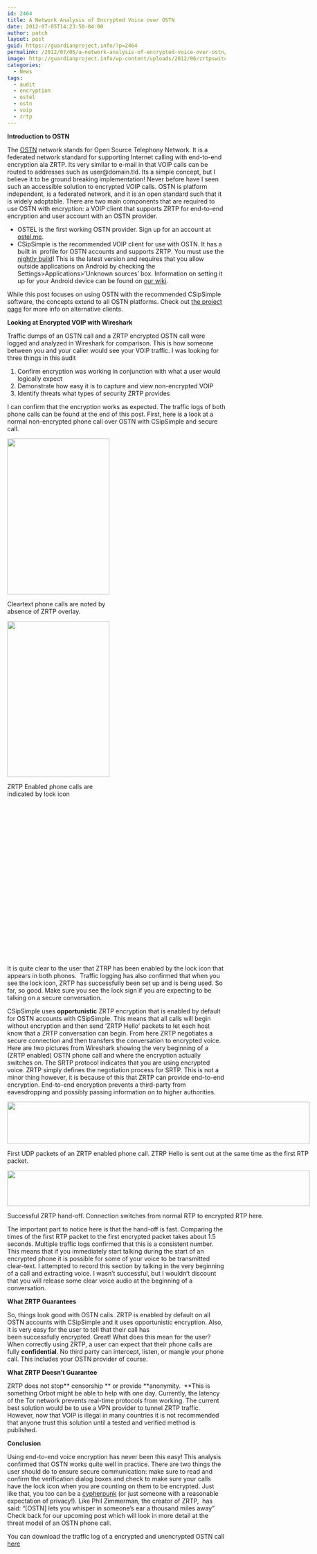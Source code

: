 ```yaml
---
id: 2464
title: A Network Analysis of Encrypted Voice over OSTN
date: 2012-07-05T14:23:50-04:00
author: patch
layout: post
guid: https://guardianproject.info/?p=2464
permalink: /2012/07/05/a-network-analysis-of-encrypted-voice-over-ostn/
image: http://guardianproject.info/wp-content/uploads/2012/06/zrtpswitch.png
categories:
  - News
tags:
  - audit
  - encryption
  - ostel
  - ostn
  - voip
  - zrtp
---
```

**Introduction to OSTN**

The [OSTN](http://guardianproject.info/wiki/OSTN) network stands for Open Source Telephony Network. It is a federated network standard for supporting Internet calling with end-to-end encryption ala ZRTP. Its very similar to e-mail in that VOIP calls can be routed to addresses such as &#x75;&#x73;&#x65;&#x72;@doma&#x69;&#x6e;&#x2e;&#x74;ld. Its a simple concept, but I believe it to be ground breaking implementation! Never before have I seen such an accessible solution to encrypted VOIP calls. OSTN is platform independent, is a federated network, and it is an open standard such that it is widely adoptable. There are two main components that are required to use OSTN with encryption: a VOIP client that supports ZRTP for end-to-end encryption and user account with an OSTN provider.

  * OSTEL is the first working OSTN provider. Sign up for an account at [ostel.me](https://ostel.me/ "ostel.me").
  * CSipSimple is the recommended VOIP client for use with OSTN. It has a built in  profile for OSTN accounts and supports ZRTP. You must use the [nightly build](http://nightlies.csipsimple.com/trunk/)! This is the latest version and requires that you allow outside applications on Android by checking the Settings>Applications>’Unknown sources’ box. Information on setting it up for your Android device can be found on [our wiki](http://guardianproject.info/wiki/Ostel "our wiki").

While this post focuses on using OSTN with the recommended CSipSimple software, the concepts extend to all OSTN platforms. Check out [the project page](https://guardianproject.info/wiki/OSTN) for more info on alternative clients.

**Looking at Encrypted VOIP with Wireshark**

Traffic dumps of an OSTN call and a ZRTP encrypted OSTN call were logged and analyzed in Wireshark for comparison. This is how someone between you and your caller would see your VOIP traffic. I was looking for three things in this audit

  1. Confirm encryption was working in conjunction with what a user would logically expect
  2. Demonstrate how easy it is to capture and view non-encrypted VOIP
  3. Identify threats what types of security ZRTP provides

I can confirm that the encryption works as expected. The traffic logs of both phone calls can be found at the end of this post. First, here is a look at a normal non-encrypted phone call over OSTN with CSipSimple and secure call.

<div id="attachment_2466" style="width: 246px" class="wp-caption alignleft">
  <a href="https://guardianproject.info/wp-content/uploads/2012/06/uncrypt.png"><img aria-describedby="caption-attachment-2466" class=" wp-image-2466" title="Non-secure VOIP" src="https://guardianproject.info/wp-content/uploads/2012/06/uncrypt.png" alt="" width="236" height="360" /></a>
  
  <p id="caption-attachment-2466" class="wp-caption-text">
    Cleartext phone calls are noted by absence of ZRTP overlay.
  </p>
</div>

<div id="attachment_2467" style="width: 246px" class="wp-caption alignright">
  <a href="https://guardianproject.info/wp-content/uploads/2012/06/ostncall-encrypted.png"><img aria-describedby="caption-attachment-2467" class=" wp-image-2467" title="Secure VOIP" src="https://guardianproject.info/wp-content/uploads/2012/06/ostncall-encrypted.png" alt="" width="236" height="360" /></a>
  
  <p id="caption-attachment-2467" class="wp-caption-text">
    ZRTP Enabled phone calls are indicated by lock icon
  </p>
</div>

 

 

 

 

 

 

 

 

 

 

 

 

It is quite clear to the user that ZTRP has been enabled by the lock icon that appears in both phones.  Traffic logging has also confirmed that when you see the lock icon, ZRTP has successfully been set up and is being used. So far, so good. Make sure you see the lock sign if you are expecting to be talking on a secure conversation.

CSipSimple uses **opportunistic** ZRTP encryption that is enabled by default for OSTN accounts with CSipSimple. This means that all calls will begin without encryption and then send ‘ZRTP Hello’ packets to let each host know that a ZRTP conversation can begin. From here ZRTP negotiates a secure connection and then transfers the conversation to encrypted voice. Here are two pictures from Wireshark showing the very beginning of a (ZRTP enabled) OSTN phone call and where the encryption actually switches on. The SRTP protocol indicates that you are using encrypted voice. ZRTP simply defines the negotiation process for SRTP. This is not a minor thing however, it is because of this that ZRTP can provide end-to-end encryption. End-to-end encryption prevents a third-party from eavesdropping and possibly passing information on to higher authorities.

<div id="attachment_2474" style="width: 709px" class="wp-caption alignnone">
  <a href="https://guardianproject.info/wp-content/uploads/2012/06/zrtpstart.png"><img aria-describedby="caption-attachment-2474" class="size-full wp-image-2474 " title="zrtpstart" src="https://guardianproject.info/wp-content/uploads/2012/06/zrtpstart.png" alt="" width="699" height="97" srcset="https://guardianproject.info/wp-content/uploads/2012/06/zrtpstart.png 699w, https://guardianproject.info/wp-content/uploads/2012/06/zrtpstart-300x41.png 300w" sizes="(max-width: 699px) 100vw, 699px" /></a>
  
  <p id="caption-attachment-2474" class="wp-caption-text">
    First UDP packets of an ZRTP enabled phone call. ZTRP Hello is sent out at the same time as the first RTP packet.
  </p>
</div>

<div id="attachment_2475" style="width: 709px" class="wp-caption alignnone">
  <a href="https://guardianproject.info/wp-content/uploads/2012/06/zrtpswitch.png"><img aria-describedby="caption-attachment-2475" class="size-full wp-image-2475 " title="zrtpswitch" src="https://guardianproject.info/wp-content/uploads/2012/06/zrtpswitch.png" alt="" width="699" height="82" srcset="https://guardianproject.info/wp-content/uploads/2012/06/zrtpswitch.png 699w, https://guardianproject.info/wp-content/uploads/2012/06/zrtpswitch-300x35.png 300w" sizes="(max-width: 699px) 100vw, 699px" /></a>
  
  <p id="caption-attachment-2475" class="wp-caption-text">
    Successful ZRTP hand-off. Connection switches from normal RTP to encrypted RTP here.
  </p>
</div>

The important part to notice here is that the hand-off is fast. Comparing the times of the first RTP packet to the first encrypted packet takes about 1.5 seconds. Multiple traffic logs confirmed that this is a consistent number. This means that if you immediately start talking during the start of an encrypted phone it is possible for some of your voice to be transmitted clear-text. I attempted to record this section by talking in the very beginning of a call and extracting voice. I wasn’t successful, but I wouldn’t discount that you will release some clear voice audio at the beginning of a conversation.

**What ZRTP Guarantees**

So, things look good with OSTN calls. ZRTP is enabled by default on all OSTN accounts with CSipSimple and it uses opportunistic encryption. Also, it is very easy for the user to tell that their call has been successfully encrypted. Great! What does this mean for the user? When correctly using ZRTP, a user can expect that their phone calls are fully **confidential**. No third party can intercept, listen, or mangle your phone call. This includes your OSTN provider of course.

**What ZRTP Doesn’t Guarantee**

ZRTP does not stop** censorship ** or provide **anonymity.  **This is something Orbot might be able to help with one day. Currently, the latency of the Tor network prevents real-time protocols from working. The current best solution would be to use a VPN provider to tunnel ZRTP traffic. However, now that VOIP is illegal in many countries it is not recommended that anyone trust this solution until a tested and verified method is published.

**Conclusion**

Using end-to-end voice encryption has never been this easy! This analysis confirmed that OSTN works quite well in practice. There are two things the user should do to ensure secure communication: make sure to read and confirm the verification dialog boxes and check to make sure your calls have the lock icon when you are counting on them to be encrypted. Just like that, you too can be a [cypherpunk](http://en.wikipedia.org/wiki/Cypherpunk) (or just someone with a reasonable expectation of privacy!). Like Phil Zimmerman, the creator of ZRTP,  has said: “[OSTN] lets you whisper in someone’s ear a thousand miles away” Check back for our upcoming post which will look in more detail at the threat model of an OSTN phone call.

You can download the traffic log of a encrypted and unencrypted OSTN call [here](https://guardianproject.info/wp-content/uploads/2012/07/ostnlogs.zip)